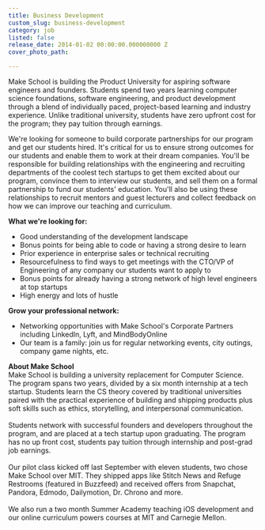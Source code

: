 ```yaml
---
title: Business Development
custom_slug: business-development
category: job
listed: false
release_date: 2014-01-02 00:00:00.000000000 Z
cover_photo_path: 

---
```

Make School is building the Product University for aspiring software engineers and founders. Students spend two years learning computer science foundations, software engineering, and product development through a blend of individually paced, project-based learning and industry experience. Unlike traditional university, students have zero upfront cost for the program; they pay tuition through earnings.

We're looking for someone to build corporate partnerships for our program and get our students hired. It's critical for us to ensure strong outcomes for our students and enable them to work at their dream companies. You'll be responsible for building relationships with the engineering and recruiting departments of the coolest tech startups to get them excited about our program, convince them to interview our students, and sell them on a formal partnership to fund our students' education. You'll also be using these relationships to recruit mentors and guest lecturers and collect feedback on how we can improve our teaching and curriculum.

<b>What we're looking for: </b> <br>

- Good understanding of the development landscape
- Bonus points for being able to code or having a strong desire to learn
- Prior experience in enterprise sales or technical recruiting
- Resourcefulness to find ways to get meetings with the CTO/VP of Engineering of any company our students want to apply to
- Bonus points for already having a strong network of high level engineers at top startups
- High energy and lots of hustle

<b>Grow your professional network:</b> <br>

- Networking opportunities with Make School's Corporate Partners including LinkedIn, Lyft, and MindBodyOnline
- Our team is a family: join us for regular networking events, city outings, company game nights, etc.



<b>About Make School</b><br>Make School is building a university replacement for Computer Science.
The program spans two years, divided by a six month internship at a tech startup. Students learn the CS theory covered by traditional universities paired with the practical experience of building and shipping products plus soft skills such as ethics, storytelling, and interpersonal communication.<br><br>
Students network with successful founders and developers throughout the program, and are placed at a tech startup upon graduating. The program has no up front cost, students pay tuition through internship and post-grad job earnings. <br><br>
Our pilot class kicked off last September with eleven students, two chose Make School over MIT. They shipped apps like Stitch News and Refuge Restrooms (featured in Buzzfeed) and received offers from Snapchat, Pandora, Edmodo, Dailymotion, Dr. Chrono and more. <br><br>
We also run a two month Summer Academy teaching iOS development and our online curriculum powers courses at MIT and Carnegie Mellon.